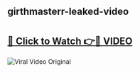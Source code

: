 ## girthmasterr-leaked-video 

# <h2><a href="http://freeplayer.one?title=girthmasterr-leaked-video&ref=21J">🔗 Click to Watch 👉🔴 VIDEO</a></h2>

<a href="http://freeplayer.one?title=girthmasterr-leaked-video&ref=21J" rel="nofollow" data-target="animated-image.originalLink"><img src="https://i.ibb.co.com/xMMVF88/686577567.gif" alt="Viral Video Original" style="max-width: 100%; display: inline-block;" data-target="animated-image.originalImage"></a>

